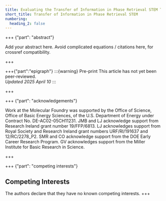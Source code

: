 ```yaml
---
title: Evaluating the Transfer of Information in Phase Retrieval STEM Techniques
short_title: Transfer of Information in Phase Retrieval STEM
numbering:
  heading_2: false
---
```


+++ {"part": "abstract"} 

Add your abstract here.
Avoid complicated equations / citations here, for crossref compatibility.

+++


+++{"part":"epigraph"}
:::{warning} Pre-print
This article has not yet been peer-reviewed.  
_Updated 2025 April 10_
:::

+++

+++ {"part": "acknowledgements"} 

Work at the Molecular Foundry was supported by the Office of Science, Office of Basic Energy Sciences, of the U.S. Department of Energy under Contract No. DE-AC02-05CH11231.
JMB and LJ acknowledge support from Research Ireland grant number 19/FFP/6813.
LJ acknowledges support from Royal Society and Research Ireland grant numbers URF/RI/191637 and 12/RC/2278_P2.
SMR and CO acknowledge support from the DOE Early Career Research Program.
GV acknowledges support from the Miller Institute for Basic Research in Science.

+++

+++ {"part": "competing interests"} 
## Competing Interests

The authors declare that they have no known competing interests.
+++
